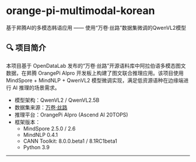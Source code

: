 # orange-pi-multimodal-korean
基于昇腾AI的多模态韩语应用 —— 使用“万卷·丝路”数据集微调的QwenVL2模型
## 🔍 项目简介

本项目基于 OpenDataLab 发布的“万卷·丝路”开源语料库中阿拉伯语多模态图文数据，在昇腾 OrangePi AIpro 开发板上构建了图文联合推理应用。该项目使用 MindSpore + MindNLP + QwenVL2 模型微调实现，满足低资源语种在边缘端进行 AI 推理的场景需求。

- 模型架构：QwenVL2 / QwenVL2.5B
- 数据集来源：[万卷·丝路](https://opendatalab.com/OpenDataLab/WanJuanSiLu2O)
- 推理平台：OrangePi AIpro (Ascend AI 20TOPS)
- 框架版本：
  - MindSpore 2.5.0 / 2.6
  - MindNLP 0.4.1
  - CANN Toolkit: 8.0.0.beta1 / 8.1RC1beta1
  - Python 3.9

---
